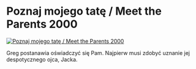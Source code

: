 Poznaj mojego tatę / Meet the Parents 2000 
=============
[![Poznaj mojego tatę / Meet the Parents 2000 ](http://vidos.pl/images/player.gif)](http://vidos.pl/poznaj-mojego-tate-meet-the-parents-2000)

 Greg postanawia oświadczyć się Pam. Najpierw musi zdobyć uznanie jej despotycznego ojca, Jacka.
